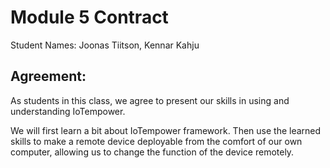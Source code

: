 # Module 5 Contract

Student Names: Joonas Tiitson, Kennar Kahju

## Agreement:
As students in this class, we agree to present our skills in using and understanding IoTempower.

We will first learn a bit about IoTempower framework. Then use the learned skills to make a remote device deployable from the comfort of our own computer, allowing us to change the function of the device remotely.
